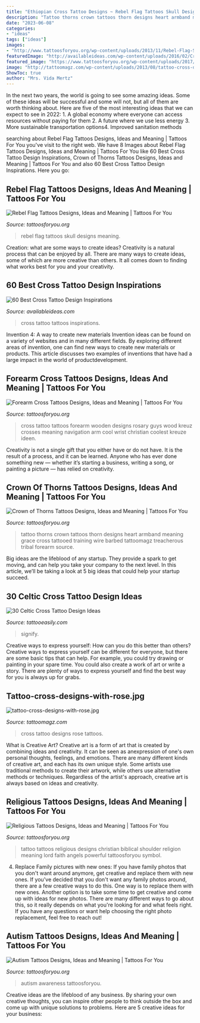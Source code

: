 ```yaml
---
title: "Ethiopian Cross Tattoo Designs ~ Rebel Flag Tattoos Skull Designs Meaning"
description: "Tattoo thorns crown tattoos thorn designs heart armband meaning grace cross tattooed training wire barbed tattoomagz treacherous tribal forearm source"
date: "2023-06-08"
categories:
- "ideas"
tags: ["ideas"]
images:
- "http://www.tattoosforyou.org/wp-content/uploads/2013/11/Rebel-Flag-Skull-Tattoos.jpg"
featuredImage: "http://availableideas.com/wp-content/uploads/2016/02/Cross-Tattoos-9.jpg"
featured_image: "https://www.tattoosforyou.org/wp-content/uploads/2017/06/Forearm-Cross-Tattoos-for-Guys.jpg"
image: "http://tattoomagz.com/wp-content/uploads/2013/08/tattoo-cross-designs-with-rose.jpg"
ShowToc: true
author: "Mrs. Vida Mertz"
---
```



In the next two years, the world is going to see some amazing ideas. Some of these ideas will be successful and some will not, but all of them are worth thinking about. Here are five of the most interesting ideas that we can expect to see in 2022: 1. A global economy where everyone can access resources without paying for them 2. A future where we use less energy 3. More sustainable transportation options4. Improved sanitation methods
	

		
searching about Rebel Flag Tattoos Designs, Ideas and Meaning | Tattoos For You you've visit to the right web. We have 8 Images about Rebel Flag Tattoos Designs, Ideas and Meaning | Tattoos For You like 60 Best Cross Tattoo Design Inspirations, Crown of Thorns Tattoos Designs, Ideas and Meaning | Tattoos For You and also 60 Best Cross Tattoo Design Inspirations. Here you go:
		
    
## Rebel Flag Tattoos Designs, Ideas And Meaning | Tattoos For You

<img loading=lazy src="http://www.tattoosforyou.org/wp-content/uploads/2013/11/Rebel-Flag-Skull-Tattoos.jpg" onerror="this.onerror=null;this.src='https://tse3.mm.bing.net/th?id=OIP.L5OTErQi6vPyARffCA41UgHaJ4&amp;pid=15.1';" alt="Rebel Flag Tattoos Designs, Ideas and Meaning | Tattoos For You">

_Source: tattoosforyou.org_

>rebel flag tattoos skull designs meaning. 

	

Creation: what are some ways to create ideas?
Creativity is a natural process that can be enjoyed by all. There are many ways to create ideas, some of which are more creative than others. It all comes down to finding what works best for you and your creativity.

    
## 60 Best Cross Tattoo Design Inspirations

<img loading=lazy src="http://availableideas.com/wp-content/uploads/2016/02/Cross-Tattoos-9.jpg" onerror="this.onerror=null;this.src='https://tse1.mm.bing.net/th?id=OIP.oqJsz0LusVKxeF_kGS4orwHaJ4&amp;pid=15.1';" alt="60 Best Cross Tattoo Design Inspirations">

_Source: availableideas.com_

>cross tattoo tattoos inspirations. 

	

Invention 4: A way to create new materials
Invention ideas can be found on a variety of websites and in many different fields. By exploring different areas of invention, one can find new ways to create new materials or products. This article discusses two examples of inventions that have had a large impact in the world of productdevelopment.

    
## Forearm Cross Tattoos Designs, Ideas And Meaning | Tattoos For You

<img loading=lazy src="https://www.tattoosforyou.org/wp-content/uploads/2017/06/Forearm-Cross-Tattoos-for-Guys.jpg" onerror="this.onerror=null;this.src='https://tse4.mm.bing.net/th?id=OIP.gYA2hBTb9-R8N1zHMXq6IAAAAA&amp;pid=15.1';" alt="Forearm Cross Tattoos Designs, Ideas and Meaning | Tattoos For You">

_Source: tattoosforyou.org_

>cross tattoo tattoos forearm wooden designs rosary guys wood kreuz crosses meaning navigation arm cool wrist christian coolest kreuze ideen. 

	

Creativity is not a single gift that you either have or do not have. It is the result of a process, and it can be learned. Anyone who has ever done something new — whether it’s starting a business, writing a song, or painting a picture — has relied on creativity.

    
## Crown Of Thorns Tattoos Designs, Ideas And Meaning | Tattoos For You

<img loading=lazy src="https://www.tattoosforyou.org/wp-content/uploads/2016/03/Thorn-Crown-Tattoo.jpg" onerror="this.onerror=null;this.src='https://tse1.mm.bing.net/th?id=OIP.xoFSCFmvLE5TlOFKAEIBJAHaJ6&amp;pid=15.1';" alt="Crown of Thorns Tattoos Designs, Ideas and Meaning | Tattoos For You">

_Source: tattoosforyou.org_

>tattoo thorns crown tattoos thorn designs heart armband meaning grace cross tattooed training wire barbed tattoomagz treacherous tribal forearm source. 

	

Big ideas are the lifeblood of any startup. They provide a spark to get moving, and can help you take your company to the next level. In this article, we’ll be taking a look at 5 big ideas that could help your startup succeed.

    
## 30 Celtic Cross Tattoo Design Ideas

<img loading=lazy src="http://www.tattooeasily.com/wp-content/uploads/2013/03/Celtic-Cross-design-Ideas-13.jpg" onerror="this.onerror=null;this.src='https://tse2.mm.bing.net/th?id=OIP.kv8YKkvHgf6ue6gxQLI7IAHaJW&amp;pid=15.1';" alt="30 Celtic Cross Tattoo Design Ideas">

_Source: tattooeasily.com_

>signify. 

	

Creative ways to express yourself: How can you do this better than others?
Creative ways to express yourself can be different for everyone, but there are some basic tips that can help. For example, you could try drawing or painting in your spare time. You could also create a work of art or write a story. There are plenty of ways to express yourself and find the best way for you is always up for grabs.

    
## Tattoo-cross-designs-with-rose.jpg

<img loading=lazy src="http://tattoomagz.com/wp-content/uploads/2013/08/tattoo-cross-designs-with-rose.jpg" onerror="this.onerror=null;this.src='https://tse3.mm.bing.net/th?id=OIP.L6RwzqBzSpb3z2qYUMUmJAHaJ4&amp;pid=15.1';" alt="tattoo-cross-designs-with-rose.jpg">

_Source: tattoomagz.com_

>cross tattoo designs rose tattoos. 

	

What is Creative Art?
Creative art is a form of art that is created by combining ideas and creativity. It can be seen as anexpression of one's own personal thoughts, feelings, and emotions. There are many different kinds of creative art, and each has its own unique style. Some artists use traditional methods to create their artwork, while others use alternative methods or techniques. Regardless of the artist's approach, creative art is always based on ideas and creativity.

    
## Religious Tattoos Designs, Ideas And Meaning | Tattoos For You

<img loading=lazy src="http://www.tattoosforyou.org/wp-content/uploads/2013/09/Religious-Tattoo-Designs-For-Men-764x1024.jpg" onerror="this.onerror=null;this.src='https://tse2.mm.bing.net/th?id=OIP.xOn1c8wnxqDBKsMxuWXgvgHaJ7&amp;pid=15.1';" alt="Religious Tattoos Designs, Ideas and Meaning | Tattoos For You">

_Source: tattoosforyou.org_

>tattoo tattoos religious designs christian biblical shoulder religion meaning lord faith angels powerful tattoosforyou symbol. 

	

4. Replace Family pictures with new ones: If you have family photos that you don't want around anymore, get creative and replace them with new ones.
If you've decided that you don't want any family photos around, there are a few creative ways to do this. One way is to replace them with new ones. Another option is to take some time to get creative and come up with ideas for new photos. There are many different ways to go about this, so it really depends on what you're looking for and what feels right. If you have any questions or want help choosing the right photo replacement, feel free to reach out!

    
## Autism Tattoos Designs, Ideas And Meaning | Tattoos For You

<img loading=lazy src="https://www.tattoosforyou.org/wp-content/uploads/2013/11/Autism-Tattoos-768x1024.jpg" onerror="this.onerror=null;this.src='https://tse2.mm.bing.net/th?id=OIP.TpWUCNy9OKT0XMK7D-NnDAHaJ4&amp;pid=15.1';" alt="Autism Tattoos Designs, Ideas and Meaning | Tattoos For You">

_Source: tattoosforyou.org_

>autism awareness tattoosforyou. 

	

Creative ideas are the lifeblood of any business. By sharing your own creative thoughts, you can inspire other people to think outside the box and come up with unique solutions to problems. Here are 5 creative ideas for your business: 

